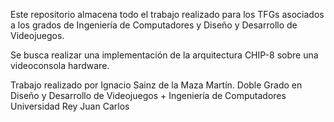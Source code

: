 Este repositorio almacena todo el trabajo realizado para los TFGs asociados a los grados de Ingeniería de Computadores y Diseño y Desarrollo de Videojuegos.

Se busca realizar una implementación de la arquitectura CHIP-8 sobre una videoconsola hardware.


Trabajo realizado por Ignacio Sainz de la Maza Martín.
Doble Grado en Diseño y Desarrollo de Videojuegos + Ingeniería de Computadores
Universidad Rey Juan Carlos
